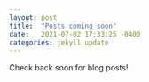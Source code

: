 ```yaml
---
layout: post
title:  "Posts coming soon"
date:   2021-07-02 17:33:25 -0400
categories: jekyll update
---
```

Check back soon for blog posts!
